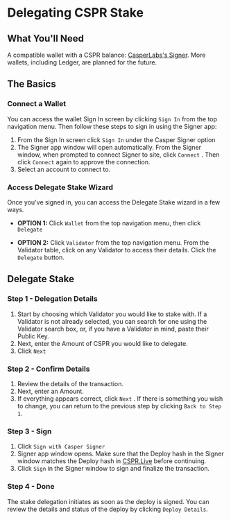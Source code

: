 # Delegating CSPR Stake

## What You'll Need

A compatible wallet with a CSPR balance: [CasperLabs's Signer](https://chrome.google.com/webstore/detail/casperlabs-signer/djhndpllfiibmcdbnmaaahkhchcoijce). More wallets, including Ledger, are planned for the future.

## The Basics

### Connect a Wallet

You can access the wallet Sign In screen by clicking `Sign In` from the top navigation menu. Then follow these steps to sign in using the Signer app:

1. From the Sign In screen click `Sign In` under the Casper Signer option
2. The Signer app window will open automatically. From the Signer window, when prompted to connect Signer to site, click `Connect` . Then click `Connect` again to approve the connection.
3. Select an account to connect to.

### Access Delegate Stake Wizard

Once you've signed in, you can access the Delegate Stake wizard in a few ways. 

* **OPTION 1:** Click `Wallet` from the top navigation menu, then click `Delegate`

* **OPTION 2:** Click `Validator` from the top navigation menu. From the Validator table, click on any Validator to access their details. Click the `Delegate` button.

## Delegate Stake

### Step 1 - Delegation Details

1. Start by choosing which Validator you would like to stake with. If a Validator is not already selected, you can search for one using the Validator search box, or, if you have a Validator in mind, paste their Public Key. 
2. Next, enter the Amount of CSPR you would like to delegate.
3. Click `Next`

### Step 2 - Confirm Details

1. Review the details of the transaction. 
2. Next, enter an Amount. 
3. If everything appears correct, click `Next` . If there is something you wish to change, you can return to the previous step by clicking `Back to Step 1`.

### Step 3 - Sign

1. Click `Sign with Casper Signer`
2. Signer app window opens. Make sure that the Deploy hash in the Signer window matches the Deploy hash in [CSPR.Live](http://cspr.Live) before continuing.
3. Click `Sign` in the Signer window to sign and finalize the transaction.

### Step 4 - Done

The stake delegation initiates as soon as the deploy is signed. You can review the details and status of the deploy by clicking `Deploy Details`.

